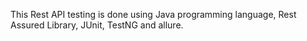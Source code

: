 This Rest API testing is done using Java programming language, Rest Assured Library, JUnit, TestNG and allure.
